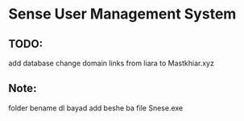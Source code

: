 # Sense User Management System

## TODO:
add database
change domain links from liara to Mastkhiar.xyz

## Note:
folder bename dl bayad add beshe ba file Snese.exe
